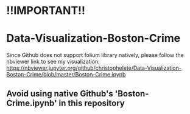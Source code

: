 # !!IMPORTANT!!
# Data-Visualization-Boston-Crime
Since Github does not support folium library natively, please follow the nbviewer link to see my visualization: https://nbviewer.jupyter.org/github/christophelete/Data-Visualization-Boston-Crime/blob/master/Boston-Crime.ipynb

## Avoid using native Github's 'Boston-Crime.ipynb' in this repository 
